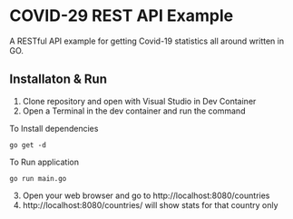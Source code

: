 # COVID-29 REST API Example

A RESTful API example for getting Covid-19 statistics all around written in GO.

## Installaton & Run
1. Clone repository and open with Visual Studio in Dev Container
2. Open a Terminal in the dev container and run the command 

To Install dependencies
```
go get -d
```
To Run application
```
go run main.go
```
3. Open your web browser and go to http://localhost:8080/countries
4. http://localhost:8080/countries/<countryname> will show stats for that country only